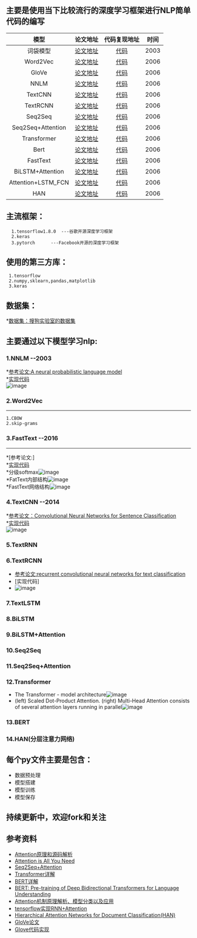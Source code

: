 ## 主要是使用当下比较流行的深度学习框架进行NLP简单代码的编写

| 模型              | 论文地址         |  代码复现地址       |   时间       |
| :----------------:   | :---------------:  | :--------------: | :------------:|
| 词袋模型        |      [论文地址](http://www.baidu.com)      |       [代码](http://www.baidu.com)    |2003    |
| Word2Vec           | [论文地址](http://www.baidu.com)         |   [代码](http://www.baidu.com)       |2006     |
| GloVe           | [论文地址](http://www.baidu.com)         |   [代码](http://www.baidu.com)       |2006     |
| NNLM           | [论文地址](http://www.baidu.com)         |   [代码](http://www.baidu.com)       |2006     |
| TextCNN           | [论文地址](http://www.baidu.com)         |   [代码](http://www.baidu.com)       |2006     |
| TextRCNN           | [论文地址](http://www.baidu.com)         |   [代码](http://www.baidu.com)       |2006     |
| Seq2Seq           | [论文地址](http://www.baidu.com)         |   [代码](http://www.baidu.com)       |2006     |
| Seq2Seq+Attention           | [论文地址](http://www.baidu.com)         |   [代码](http://www.baidu.com)       |2006     |
| Transformer           | [论文地址](http://www.baidu.com)         |   [代码](http://www.baidu.com)       |2006     |
| Bert           | [论文地址](http://www.baidu.com)         |   [代码](http://www.baidu.com)       |2006     |
| FastText           | [论文地址](http://www.baidu.com)         |   [代码](http://www.baidu.com)       |2006     |
| BiLSTM+Attention           | [论文地址](http://www.baidu.com)         |   [代码](http://www.baidu.com)       |2006     |
| Attention+LSTM_FCN           | [论文地址](http://www.baidu.com)         |   [代码](http://www.baidu.com)       |2006     |
| HAN           | [论文地址](http://www.baidu.com)         |   [代码](http://www.baidu.com)       |2006     |






## 主流框架：

      1.tensorflow1.8.0  ---谷歌开源深度学习框架
      2.keras
      3.pytorch      ---Facebook开源的深度学习框架

## 使用的第三方库：

     1.tensorflow
     2.numpy,sklearn,pandas,matplotlib
     3.keras
## 数据集：
   *[数据集：搜狗实验室的数据集](https://www.sogou.com/labs/resource/cs.php)
   
## 主要通过以下模型学习nlp:

### 1.NNLM  --2003

  *[参考论文:A neural probabilistic language model](http://www.pengjingtian.com/2016/09/17/nnlm/)\
  *[实现代码](https://github.com/jiangzhongkai/NLP_From_Zero_to_One/tree/master/NNLM)\
  ![image](images/nnlm.png)

### 2.Word2Vec 
------
    1.CBOW
    2.skip-grams

### 3.FastText  --2016
-----
  *[参考论文:]\
  *[实现代码](https://github.com/jiangzhongkai/NLP_From_Zero_to_One/tree/master/FastText)\
  *分级softmax![image](images/H-softmax.jpg)\
  *FatText内部结构![image](images/fasttext.jpg)\
  *FastText网络结构![image](images/fasttext_model.jpg)
    

### 4.TextCNN   --2014 

  *[参考论文：Convolutional Neural Networks for Sentence Classification](https://arxiv.org/abs/1408.5882)\
  *[实现代码](https://github.com/jiangzhongkai/NLP_From_Zero_to_One/tree/master/TextCNN)\
  ![image](images/textCNN.jpg)
  
### 5.TextRNN


### 6.TextRCNN

  - [参考论文:recurrent convolutional neural networks for text classification](https://www.aaai.org/ocs/index.php/AAAI/AAAI15/paper/view/9745/9552)
  - [实现代码]
  - ![image](images/TextRCNN.jpg)
  

### 7.TextLSTM


### 8.BiLSTM


### 9.BiLSTM+Attention


### 10.Seq2Seq


### 11.Seq2Seq+Attention


### 12.Transformer

 - The Transformer - model architecture![image](images/transformer.jpg)
 - (left) Scaled Dot-Product Attention. (right) Multi-Head Attention consists of several attention layers running in parallel![image](images/tr_dot.jpg)
### 13.BERT 

### 14.HAN(分层注意力网络)
     

## 每个py文件主要是包含：
   - 数据预处理
   - 模型搭建
   - 模型训练
   - 模型保存

## 持续更新中，欢迎fork和关注

## 参考资料
   - [Attention原理和源码解析](https://zhuanlan.zhihu.com/p/43493999)
   - [Attention is All You Need](https://arxiv.org/pdf/1706.03762.pdf)
   - [Seq2Seq+Attention](https://zhuanlan.zhihu.com/p/40920384)
   - [Transformer详解](https://zhuanlan.zhihu.com/p/44121378)
   - [BERT详解](https://zhuanlan.zhihu.com/p/46652512)
   - [BERT: Pre-training of Deep Bidirectional Transformers for Language Understanding](https://arxiv.org/abs/1810.04805)
   - [Attention机制原理解析、模型分类以及应用](https://zhuanlan.zhihu.com/p/31547842)
   - [tensorflow实现RNN+Attention](https://github.com/jiangzhongkai/tf-rnn-attention)
   - [Hierarchical Attention Networks for Document Classification(HAN)](http://www.aclweb.org/anthology/N16-1174)
   - [GloVe论文](https://nlp.stanford.edu/pubs/glove.pdf)
   - [Glove代码实现](https://github.com/maciejkula/glove-python/blob/master/glove/glove.py)



